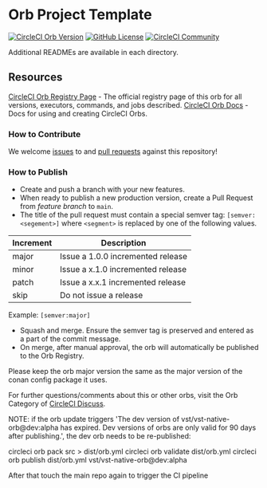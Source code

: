 # Orb Project Template

[![CircleCI Orb Version](https://img.shields.io/badge/endpoint.svg?url=https://badges.circleci.io/orb/vst/vst-native-orb)](https://circleci.com/orbs/registry/orb/vst/vst-native-orb) [![GitHub License](https://img.shields.io/badge/license-MIT-lightgrey.svg)](https://raw.githubusercontent.com/VernierST/vst-native-orb/main/LICENSE) [![CircleCI Community](https://img.shields.io/badge/community-CircleCI%20Discuss-343434.svg)](https://discuss.circleci.com/c/ecosystem/orbs)


Additional READMEs are available in each directory.


## Resources

[CircleCI Orb Registry Page](https://circleci.com/orbs/registry/orb/vst/) - The official registry page of this orb for all versions, executors, commands, and jobs described.
[CircleCI Orb Docs](https://circleci.com/docs/2.0/orb-intro/#section=configuration) - Docs for using and creating CircleCI Orbs.

### How to Contribute

We welcome [issues](https://github.com/VernierST/vst-native-orb/issues) to and [pull requests](https://github.com/VernierST/vst-native-orb/pulls) against this repository!

### How to Publish
* Create and push a branch with your new features.
* When ready to publish a new production version, create a Pull Request from _feature branch_ to `main`.
* The title of the pull request must contain a special semver tag: `[semver:<segement>]` where `<segment>` is replaced by one of the following values.

| Increment | Description|
| ----------| -----------|
| major     | Issue a 1.0.0 incremented release|
| minor     | Issue a x.1.0 incremented release|
| patch     | Issue a x.x.1 incremented release|
| skip      | Do not issue a release|

Example: `[semver:major]`

* Squash and merge. Ensure the semver tag is preserved and entered as a part of the commit message.
* On merge, after manual approval, the orb will automatically be published to the Orb Registry.

Please keep the orb major version the same as the major version of the
conan config package it uses.

For further questions/comments about this or other orbs, visit the Orb Category of [CircleCI Discuss](https://discuss.circleci.com/c/orbs).

NOTE: if the orb update triggers 'The dev version of vst/vst-native-orb@dev:alpha has expired. Dev versions of orbs are only valid for 90 days after publishing.', the dev orb needs to be re-published:

  circleci orb pack src > dist/orb.yml
  circleci orb validate dist/orb.yml
  circleci orb publish dist/orb.yml vst/vst-native-orb@dev:alpha

After that touch the main repo again to trigger the CI pipeline
